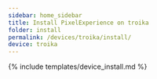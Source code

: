 ```yaml
---
sidebar: home_sidebar
title: Install PixelExperience on troika
folder: install
permalink: /devices/troika/install/
device: troika
---
```

{% include templates/device_install.md %}
